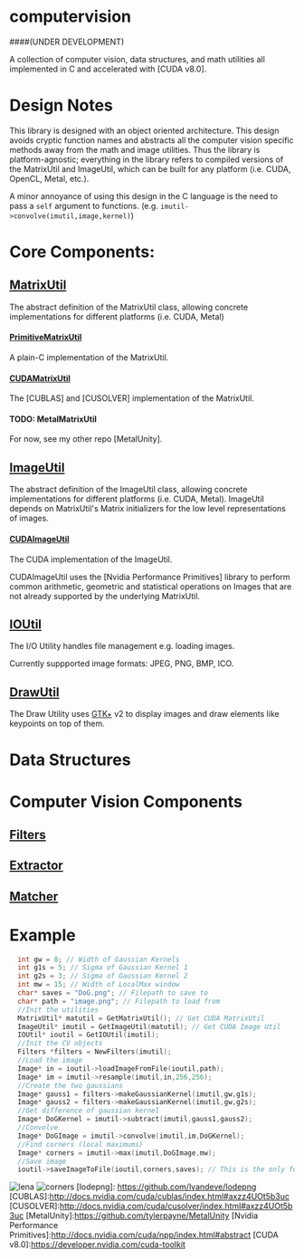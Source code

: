 # computervision 
####(UNDER DEVELOPMENT)

A collection of computer vision, data structures, and math utilities all implemented in C and accelerated with [CUDA v8.0].

# Design Notes
This library is designed with an object oriented architecture. This design avoids cryptic function names and abstracts all the computer vision specific methods away from the math and image utilities. Thus the library is platform-agnostic; everything in the library refers to compiled versions of the MatrixUtil and ImageUtil, which can be built for any platform (i.e. CUDA, OpenCL, Metal, etc.).

A minor annoyance of using this design in the C language is the need to pass a `self` argument to functions. 
(e.g. `imutil->convolve(imutil,image,kernel)`)

# Core Components:

## [MatrixUtil]
The abstract definition of the MatrixUtil class, allowing concrete implementations for different platforms (i.e. CUDA, Metal)
#### [PrimitiveMatrixUtil]
A plain-C implementation of the MatrixUtil.

#### [CUDAMatrixUtil]
The [CUBLAS] and [CUSOLVER] implementation of the MatrixUtil.

#### TODO: MetalMatrixUtil
For now, see my other repo [MetalUnity].

## [ImageUtil]
The abstract definition of the ImageUtil class, allowing concrete implementations for different platforms (i.e. CUDA, Metal). ImageUtil depends on MatrixUtil's Matrix initializers for the low level representations of images.

#### [CUDAImageUtil]
The CUDA implementation of the ImageUtil.

CUDAImageUtil uses the [Nvidia Performance Primitives] library to perform common arithmetic, geometric and statistical operations on  Images that are not already supported by the underlying MatrixUtil.

## [IOUtil]
The I/O Utility handles file management e.g. loading images.
 
Currently suppported image formats: JPEG, PNG, BMP, ICO.
 
## [DrawUtil]
The Draw Utility uses [GTK+] v2 to display images and draw elements like keypoints on top of them.

# Data Structures

# Computer Vision Components

## [Filters]

## [Extractor]

## [Matcher]

# Example
```C
  int gw = 8; // Width of Gaussian Kernels
  int g1s = 5; // Sigma of Gaussian Kernel 1
  int g2s = 3; // Sigma of Gaussian Kernel 2
  int mw = 15; // Width of LocalMax window
  char* saves = "DoG.png"; // Filepath to save to
  char* path = "image.png"; // Filepath to load from
  //Init the utilities
  MatrixUtil* matutil = GetMatrixUtil(); // Get CUDA MatrixUtil
  ImageUtil* imutil = GetImageUtil(matutil); // Get CUDA Image Util
  IOUtil* ioutil = GetIOUtil(imutil);
  //Init the CV objects
  Filters *filters = NewFilters(imutil);
  //Load the image
  Image* in = ioutil->loadImageFromFile(ioutil,path);
  Image* im = imutil->resample(imutil,in,256,256);
  //Create the two gaussians
  Image* gauss1 = filters->makeGaussianKernel(imutil,gw,g1s);
  Image* gauss2 = filters->makeGaussianKernel(imutil,gw,g2s);
  //Get difference of gaussian kernel
  Image* DoGKernel = imutil->subtract(imutil,gauss1,gauss2);
  //Convolve
  Image* DoGImage = imutil->convolve(imutil,im,DoGKernel);
  //Find corners (local maximums)
  Image* corners = imutil->max(imutil,DoGImage,mw);
  //Save image
  ioutil->saveImageToFile(ioutil,corners,saves); // This is the only function that copies memory from device to host
```
![lena] ![corners]
[lodepng]: https://github.com/lvandeve/lodepng
[CUBLAS]:http://docs.nvidia.com/cuda/cublas/index.html#axzz4UOt5b3uc
[CUSOLVER]:http://docs.nvidia.com/cuda/cusolver/index.html#axzz4UOt5b3uc
[MetalUnity]:https://github.com/tylerpayne/MetalUnity
[Nvidia Performance Primitives]:http://docs.nvidia.com/cuda/npp/index.html#abstract
[CUDA v8.0]:https://developer.nvidia.com/cuda-toolkit

[MatrixUtil]:https://github.com/tylerpayne/computervision/blob/master/utils/MatrixUtil.h
[PrimitiveMatrixUtil]:https://github.com/tylerpayne/computervision/blob/master/utils/PrimitiveMatrixUtil.c
[CUDAMatrixUtil]:https://github.com/tylerpayne/computervision/blob/master/utils/CUDAMatrixUtil.cu
[ImageUtil]:https://github.com/tylerpayne/computervision/blob/master/utils/ImageUtil.h
[CUDAImageUtil]:https://github.com/tylerpayne/computervision/blob/master/utils/CUDAImageUtil.h
[IOUtil]:https://github.com/tylerpayne/computervision/blob/master/utils/IOUtil.h
[DrawUtil]:https://github.com/tylerpayne/computervision/blob/master/utils/DrawUtil.h
[Filters]:https://github.com/tylerpayne/computervision/blob/master/cv/Filters.h
[Extractor]:https://github.com/tylerpayne/computervision/blob/master/cv/Extractor.h
[Matcher]:https://github.com/tylerpayne/computervision/blob/master/cv/Matcher.h

[GTK+]:http://www.gtk.org
[lena]:https://github.com/tylerpayne/computervision/blob/master/lena256.png
[corners]:https://github.com/tylerpayne/computervision/blob/master/lenacorners.png
